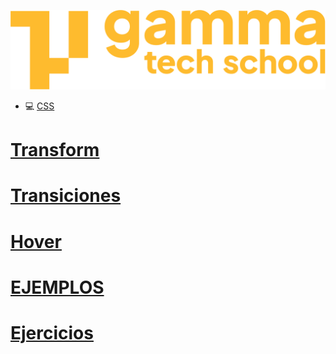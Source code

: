 ![logotipo de GammaTech School](../../assets/Logo_Yellow.png)

- 💻 [CSS](../README.md)

# [Transform](../transform/README.md) 
# [Transiciones](../transiciones/README.md) 
# [Hover](../hover/README.md) 
# [EJEMPLOS](../ejemplos/README.md) 
# [Ejercicios](../exercises/README.md) 
